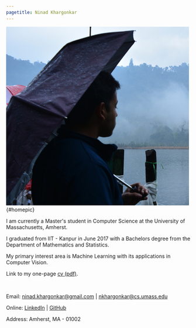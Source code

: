 ```yaml
---
pagetitle: Ninad Khargonkar
---
```


![home](./media/ninad_home.jpg){#homepic}

I am currently a Master's student in Computer Science at the University of 
Massachusetts, Amherst. 

I graduated from IIT - Kanpur in June 2017  with a Bachelors degree from the
Department of Mathematics and Statistics. 

My primary interest area is Machine Learning with its applications in 
Computer Vision. 

Link to my one-page [cv (pdf)](./media/ninad_resume.pdf).

<br>

Email: ninad.khargonkar@gmail.com  | nkhargonkar@cs.umass.edu

Online: [LinkedIn](https://www.linkedin.com/in/ninadkhargonkar/) | 
[GitHub](https://github.com/ninception)

Address: Amherst, MA - 01002
